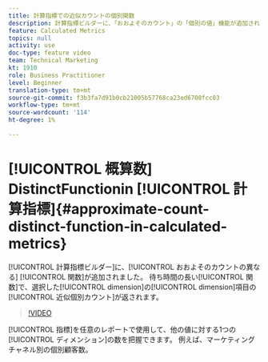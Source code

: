 ```yaml
---
title: 計算指標での近似カウントの個別関数
description: 計算指標ビルダーに、「おおよそのカウント」の「個別の値」機能が追加されました。 これは、長い待ち時間を要する関数で、選択したディメンションに対するディメンション項目の近似された個別カウントを返します。
feature: Calculated Metrics
topics: null
activity: use
doc-type: feature video
team: Technical Marketing
kt: 1910
role: Business Practitioner
level: Beginner
translation-type: tm+mt
source-git-commit: f3b3fa7d91b0cb21005b57768ca23ed6700fcc03
workflow-type: tm+mt
source-wordcount: '114'
ht-degree: 1%

---
```



# [!UICONTROL 概算数]  DistinctFunctionin [!UICONTROL 計算指標]{#approximate-count-distinct-function-in-calculated-metrics}

[!UICONTROL 計算指標ビルダー]に、[!UICONTROL おおよそのカウントの異なる] [!UICONTROL 関数]が追加されました。 待ち時間の長い[!UICONTROL 関数]で、選択した[!UICONTROL dimension]の[!UICONTROL dimension]項目の[!UICONTROL 近似個別カウント]が返されます。

>[!VIDEO](https://video.tv.adobe.com/v/23722/?quality=12)

[!UICONTROL 指標]を任意のレポートで使用して、他の値に対する1つの[!UICONTROL ディメンション]の数を把握できます。 例えば、マーケティングチャネル別の個別顧客数。
